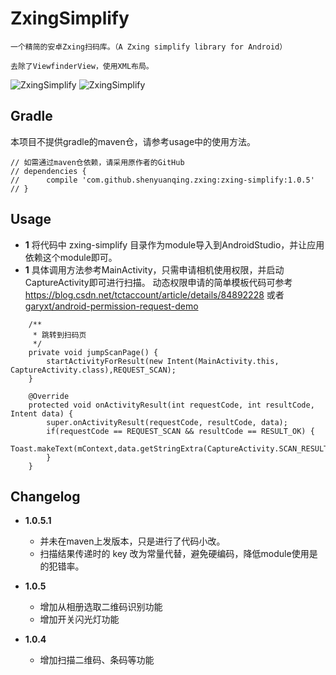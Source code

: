 # ZxingSimplify

    一个精简的安卓Zxing扫码库。（A Zxing simplify library for Android）

    去除了ViewfinderView，使用XML布局。

![ZxingSimplify](https://github.com/shenyuanqing/ZxingSimplify/blob/master/images/zxingscan.png)
![ZxingSimplify](https://github.com/shenyuanqing/ZxingSimplify/blob/master/images/zxingsimplify.png)

Gradle
------
本项目不提供gradle的maven仓，请参考usage中的使用方法。
```
// 如需通过maven仓依赖，请采用原作者的GitHub
// dependencies {
//      compile 'com.github.shenyuanqing.zxing:zxing-simplify:1.0.5'
// }
```

Usage
-----

* **1** 将代码中 zxing-simplify 目录作为module导入到AndroidStudio，并让应用依赖这个module即可。
* **1** 具体调用方法参考MainActivity，只需申请相机使用权限，并启动CaptureActivity即可进行扫描。
        动态权限申请的简单模板代码可参考 https://blog.csdn.net/tctaccount/article/details/84892228 
        或者[garyxt/android-permission-request-demo](https://github.com/garyxt/android-permission-request-demo)

```
    /**
     * 跳转到扫码页
     */
    private void jumpScanPage() {
        startActivityForResult(new Intent(MainActivity.this, CaptureActivity.class),REQUEST_SCAN);
    }

    @Override
    protected void onActivityResult(int requestCode, int resultCode, Intent data) {
        super.onActivityResult(requestCode, resultCode, data);
        if(requestCode == REQUEST_SCAN && resultCode == RESULT_OK) {
            Toast.makeText(mContext,data.getStringExtra(CaptureActivity.SCAN_RESULT),Toast.LENGTH_LONG).show();
        }
    }
```

Changelog
-----
* **1.0.5.1**
    * 并未在maven上发版本，只是进行了代码小改。
    * 扫描结果传递时的 key 改为常量代替，避免硬编码，降低module使用是的犯错率。

* **1.0.5**
    * 增加从相册选取二维码识别功能
    * 增加开关闪光灯功能

* **1.0.4**
    * 增加扫描二维码、条码等功能
